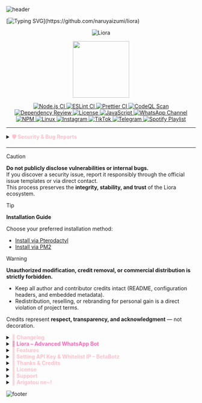 ![header](https://capsule-render.vercel.app/api?type=waving&color=0:FFC0CB,50:FFE4E1,100:E6E6FA&height=250&section=header&text=Liora%20WhatsApp%20Bot&fontSize=55&fontAlignY=35&animation=twinkling&fontColor=ffffff)

[![Typing SVG](https://readme-typing-svg.herokuapp.com?size=25&duration=3500&pause=1000&color=FFC0CB&center=true&vCenter=true&width=800&lines=⚙️+Engineered+for+Precision+and+Performance.;🧩+Powered+by+Liora-lib+Native+Bridge.;🔐+Secure.+Scalable.+Built+for+Developers.)](https://github.com/naruyaizumi/liora)

<div align="center">
  
![Liora](https://files.cloudkuimages.guru/images/405de5beff26.jpg)

<img src="https://raw.githubusercontent.com/innng/innng/master/assets/kyubey.gif" width="150" height="150" />

<p align="center">
<a href="https://github.com/naruyaizumi/liora/actions/workflows/node.js.yml">
  <img src="https://img.shields.io/github/actions/workflow/status/naruyaizumi/liora/node.js.yml?label=Node.js%20CI&style=for-the-badge&logo=github&logoColor=white&color=FFC0CB&labelColor=2F2F2F" alt="Node.js CI"/>
</a>
<a href="https://github.com/naruyaizumi/liora/actions/workflows/eslint.yml">
  <img src="https://img.shields.io/github/actions/workflow/status/naruyaizumi/liora/eslint.yml?label=ESLint&style=for-the-badge&logo=eslint&logoColor=white&color=FFC0CB&labelColor=2F2F2F" alt="ESLint CI"/>
</a>
<a href="https://github.com/naruyaizumi/liora/actions/workflows/prettier.yml">
  <img src="https://img.shields.io/github/actions/workflow/status/naruyaizumi/liora/prettier.yml?label=Prettier&style=for-the-badge&logo=prettier&logoColor=white&color=FFC0CB&labelColor=2F2F2F" alt="Prettier CI"/>
</a>
<a href="https://github.com/naruyaizumi/liora/actions/workflows/codeql.yml">
  <img src="https://img.shields.io/github/actions/workflow/status/naruyaizumi/liora/codeql.yml?label=CodeQL&style=for-the-badge&logo=github&logoColor=white&color=FFC0CB&labelColor=2F2F2F" alt="CodeQL Scan"/>
</a>
<a href="https://github.com/naruyaizumi/liora/actions/workflows/dependency-review.yml">
  <img src="https://img.shields.io/github/actions/workflow/status/naruyaizumi/liora/dependency-review.yml?label=Dependency%20Review&style=for-the-badge&logo=dependabot&logoColor=white&color=FFC0CB&labelColor=2F2F2F" alt="Dependency Review"/>
</a>
<a href="https://www.apache.org/licenses/LICENSE-2.0">
  <img src="https://img.shields.io/badge/License-Apache%202.0-FFC0CB?style=for-the-badge&logo=apache&logoColor=white&labelColor=2F2F2F" alt="License"/>
</a>
<a href="https://developer.mozilla.org/en-US/docs/Web/JavaScript">
  <img src="https://img.shields.io/badge/JavaScript-ESM-FFC0CB?style=for-the-badge&logo=javascript&logoColor=black&labelColor=2F2F2F" alt="JavaScript"/>
</a>
<a href="https://whatsapp.com/channel/0029Vb5vz4oDjiOfUeW2Mt03">
  <img src="https://img.shields.io/badge/WhatsApp-Channel-FFC0CB?style=for-the-badge&logo=whatsapp&logoColor=white&labelColor=2F2F2F" alt="WhatsApp Channel"/>
</a>
<a href="https://www.npmjs.com/">
  <img src="https://img.shields.io/badge/NPM-Package-FFC0CB?style=for-the-badge&logo=npm&logoColor=white&labelColor=2F2F2F" alt="NPM"/>
</a>
<a href="https://www.linux.org/">
  <img src="https://img.shields.io/badge/Linux-Server-FFC0CB?style=for-the-badge&logo=linux&logoColor=black&labelColor=2F2F2F" alt="Linux"/>
</a>
<a href="https://instagram.com/naruyaizumi">
  <img src="https://img.shields.io/badge/Instagram-@naruyaizumi-FFC0CB?style=for-the-badge&logo=instagram&logoColor=white&labelColor=2F2F2F" alt="Instagram"/>
</a>
<a href="https://tiktok.com/@naruyaizumi">
  <img src="https://img.shields.io/badge/TikTok-@naruyaizumi-FFC0CB?style=for-the-badge&logo=tiktok&logoColor=white&labelColor=2F2F2F" alt="TikTok"/>
</a>
<a href="https://t.me/naruyaizumi">
  <img src="https://img.shields.io/badge/Telegram-@naruyaizumi-FFC0CB?style=for-the-badge&logo=telegram&logoColor=white&labelColor=2F2F2F" alt="Telegram"/>
</a>
<a href="https://open.spotify.com/playlist/0j68uRJvay44fmcTnbJGPS?si=_1SyqT43T52i2QybhZyhAQ" target="_blank">
  <img src="https://img.shields.io/badge/Spotify-Izumi's%20Playlist-FFC0CB?style=for-the-badge&logo=spotify&logoColor=white&labelColor=2F2F2F" alt="Spotify Playlist" />
</a>
</p>

</div>

---

<details>
  <summary>
    <span style="display:inline; color:#FFC0CB; font-weight:bold;">
      🛡️ Security & Bug Reports
    </span>
  </summary>

  <p align="center">
    <a href="SECURITY.md">
      <img src="https://img.shields.io/badge/Report-Security_Issue-FFC0CB?style=for-the-badge&logo=github&logoColor=white&labelColor=2F2F2F" alt="Report Security Issue"/>
    </a>
    <a href="../../issues/new/choose">
      <img src="https://img.shields.io/badge/Report-Bug-FFC0CB?style=for-the-badge&logo=github&logoColor=white&labelColor=2F2F2F" alt="Report Bug"/>
    </a>
  </p>

We take security, stability, and the comfort of contributors very seriously.  
 If you discover a **vulnerability** or a **bug**, please report it responsibly through the following:

<details>
  <summary><b><span style="color:#FFC0CB;">Security Issues</span></b></summary>
  <a href="https://github.com/naruyaizumi/liora/blob/main/.github/SECURITY.md">
    <img src="https://img.shields.io/badge/Security-Policy-FFC0CB?style=for-the-badge&logo=github&logoColor=white&labelColor=2F2F2F" alt="Security Policy"/>
  </a>
</details>

  <details>
    <summary><b><span style="color:#FFC0CB;">Bug Reports</span></b></summary>
    <a href="../../issues/new?template=bug-report-id.md">
      <img src="https://img.shields.io/badge/Bug_Report-ID-FFC0CB?style=for-the-badge&logo=github&logoColor=white&labelColor=2F2F2F" alt="Bug Report ID"/>
    </a>  
    <a href="../../issues/new?template=bug-report-us.md">
      <img src="https://img.shields.io/badge/Bug_Report-EN-FFC0CB?style=for-the-badge&logo=github&logoColor=white&labelColor=2F2F2F" alt="Bug Report EN"/>
    </a>
  </details>
</details>

---

> [!CAUTION]
> **Do not publicly disclose vulnerabilities or internal bugs.**  
> If you discover a security issue, report it responsibly through the official issue templates or via direct contact.  
> This process preserves the **integrity, stability, and trust** of the Liora ecosystem.

> [!TIP]  
> **Installation Guide**
>
> Choose your preferred installation method:
>
> - [Install via Pterodactyl](.github/INSTALLATION/PTERODACTYL.md)
> - [Install via PM2](.github/INSTALLATION/PM2.md)

> [!WARNING]
> **Unauthorized modification, credit removal, or commercial distribution is strictly forbidden.**
>
> - Keep all author and contributor credits intact (README, configuration headers, and embedded metadata).
> - Redistribution, reselling, or rebranding for personal gain is a direct violation of project terms.
>
> Credits represent **respect, transparency, and acknowledgment** — not decoration.

<details>
  <summary>
    <span style="display:inline; color:#FFC0CB; font-weight:bold;">
      📌 Changelog
    </span>
  </summary>

  <p align="center">
    <a href="https://keepachangelog.com/">
      <img src="https://img.shields.io/badge/Keep_a-Changelog-FFC0CB?style=for-the-badge&logo=none&labelColor=2F2F2F" alt="Keep a Changelog"/>
    </a>
    <a href="https://semver.org/">
      <img src="https://img.shields.io/badge/SemVer-2.0.0-FFC0CB?style=for-the-badge&logo=semver&logoColor=white&labelColor=2F2F2F" alt="Semantic Versioning"/>
    </a>
    <a href="https://github.com/naruyaizumi/liora/releases">
      <img src="https://img.shields.io/github/v/release/naruyaizumi/liora?style=for-the-badge&logo=github&logoColor=white&color=FFC0CB&labelColor=2F2F2F" alt="GitHub Releases"/>
    </a>
  </p>

This project follows
<a href="https://semver.org/"><b>Semantic Versioning</b></a>
to manage releases.  
 All new features, improvements, bug fixes, and deprecated changes are documented in detail in
<a href="https://github.com/naruyaizumi/liora/blob/main/.github/CHANGELOG.md"><b>CHANGELOG.md</b></a>.

</details>

<details>
  <summary>
    <span style="display:inline; color:#FF69B4; font-weight:bold;">
      🍧 Liora – Advanced WhatsApp Bot
    </span>
  </summary>

  <link href="https://fonts.googleapis.com/css2?family=Fira+Code:wght@500&family=Pacifico&display=swap" rel="stylesheet">

  <div align="center" style="font-family: 'Pacifico', cursive; color:#FF69B4; font-size:34px; font-weight:bold; margin:15px 0;">
    <img src="https://readme-typing-svg.herokuapp.com?size=28&duration=3500&color=FFC0CB&center=true&vCenter=true&width=600&lines=🌸+Liora+–+Advanced+WhatsApp+Bot" alt="Typing SVG" />
  </div>

  <p align="center" style="font-family: 'Fira Code', monospace; font-size:16px; color:#eaeaea;">
    Liora is a modern, high-performance WhatsApp automation framework.  
    It combines <b>pure JavaScript (ESM)</b> with <b>Liora-lib</b>, a native bridge that handles all heavy media and network tasks —  
    no extra tools or manual builds required.
  </p>

  <p style="font-family: 'Fira Code', monospace; font-size:15px; color:#d1d1d1;">
    Built for developers who want flexibility and stability without complex setup. Liora provides:
  </p>

  <ul style="font-family: 'Fira Code', monospace; font-size:15px; color:#f5f5f5; list-style:none;">
    <li>
      <img src="https://img.icons8.com/color/24/lightning-bolt--v1.png" width="20" style="vertical-align:middle;"/>
      <b>Native Performance</b> — powered by <code>liora-lib</code> with prebuilt Linux binaries
    </li>
    <li>
      <img src="https://img.icons8.com/color/24/code-fork.png" width="20" style="vertical-align:middle;"/>
      <b>Modular Architecture</b> — every feature isolated, easy to extend or replace
    </li>
    <li>
      <img src="https://img.icons8.com/color/24/lock--v1.png" width="20" style="vertical-align:middle;"/>
      <b>Secure and Reliable</b> — designed for production-grade WhatsApp bots
    </li>
    <li>
      <img src="https://img.icons8.com/color/24/mind-map.png" width="20" style="vertical-align:middle;"/>
      <b>Developer Friendly</b> — simple commands, strong defaults, and clean configuration
    </li>
  </ul>

  <p align="center" style="font-family: 'Fira Code', monospace; font-size:14px; color:#bfbfbf; font-style:italic;">
    No compiling. No external tools. Just install, configure, and run.
  </p>
</details>

<details>
  <summary>
    <span style="display:inline; color:#FFC0CB; font-weight:bold;">
      🍃 Features
    </span>
  </summary>

  <ul>
    <li>
      <img src="https://img.icons8.com/color/48/unlock-2.png" width="20" style="vertical-align:middle;"/>
      <b>Fully Open Source</b> — no encryption, no obfuscation. Every part of the system is transparent and easy to audit.
    </li>
    <li>
      <img src="https://img.icons8.com/color/48/puzzle.png" width="20" style="vertical-align:middle;"/>
      <b>Modular Architecture</b> — each module is self-contained and replaceable, allowing simple or advanced customization.
    </li>
    <li>
      <img src="https://img.icons8.com/color/48/lightning-bolt.png" width="20" style="vertical-align:middle;"/>
      <b>Optimized Performance</b> — powered by <code>liora-lib</code> native bindings for fast media and network operations.
    </li>
    <li>
      <img src="https://img.icons8.com/color/48/document.png" width="20" style="vertical-align:middle;"/>
      <b>Modern JavaScript (ESM)</b> — built on a clean asynchronous design for maintainability and future compatibility.
    </li>
    <li>
      <img src="https://img.icons8.com/color/48/nodejs.png" width="20" style="vertical-align:middle;"/>
      <b>Node.js v22+ Ready</b> — fully compatible with the latest Node runtime and event loop improvements.
    </li>
    <li>
      <img src="https://img.icons8.com/color/48/database.png" width="20" style="vertical-align:middle;"/>
      <b>Integrated SQLite Storage</b> — persistent, high-speed data caching with minimal setup.
    </li>
    <li>
      <img src="https://img.icons8.com/color/48/idea.png" width="20" style="vertical-align:middle;"/>
      <b>Actively Evolving</b> — regular updates focused on stability, performance, and developer experience.
    </li>
  </ul>

  <p style="font-family:'Fira Code', monospace; font-size:14px; color:#cfcfcf; text-align:center;">
    Liora focuses on reliability and simplicity — everything you need to build scalable WhatsApp automation without the extra complexity.
  </p>
</details>

<details>
  <summary>
    <span style="color:#FFC0CB; font-weight:bold;">
      🔐 Setting API Key & Whitelist IP – BetaBotz
    </span>
  </summary>

**Getting Started**

  <ol>
    <li>Visit: <a href="https://api.betabotz.eu.org">api.betabotz.eu.org</a></li>
    <li>Log in with your registered phone number + email.</li>
  </ol>

  <details>
    <summary><span style="color:#FFC0CB; font-weight:bold;">Obtain Your API Key</span></summary>
    <ol>
      <li>Go to the <b>Profile</b> menu.</li>
      <li>Copy the <code>Apikey</code> value, e.g. <code>liora</code>.</li>
    </ol>
  </details>

  <details>
    <summary><span style="color:#FFC0CB; font-weight:bold;">Whitelist IP (Required)</span></summary>

   <details>
     <summary><span style="color:#FFC0CB; font-weight:bold;">Step 1 – Go to Dashboard</span></summary>
     <img src="https://files.catbox.moe/l0j028.jpg" width="600"/><br/>
     Log in at <a href="https://betabotz.eu.org">Betabotz Dashboard</a>, then click the profile icon (top-right).
   </details>

   <details>
     <summary><span style="color:#FFC0CB; font-weight:bold;">Step 2 – Open Settings</span></summary>
     <img src="https://files.catbox.moe/8rgwhf.jpg" width="600"/><br/>
     Scroll down, find <b>Settings</b>, then click the <b>Choose an option</b> dropdown.
   </details>

   <details>
     <summary><span style="color:#FFC0CB; font-weight:bold;">Step 3 – Select “Whitelist IP”</span></summary>
     <img src="https://files.catbox.moe/o7y7xk.jpg" width="600"/><br/>
     From the options, select <b>Whitelist IP</b> (bottom).
   </details>

   <details>
     <summary><span style="color:#FFC0CB; font-weight:bold;">Step 4 – Enter Your IP Address</span></summary>
     <img src="https://files.catbox.moe/j5rj89.jpg" width="600"/><br/>
     Enter your VPS IP, e.g. <code>103.145.13.42</code>. You can add up to <b>5</b> IP addresses.
   </details>

   <details>
     <summary><span style="color:#FFC0CB; font-weight:bold;">Step 5 – Add to Whitelist</span></summary>
     <img src="https://files.catbox.moe/qfddyc.jpg" width="600"/><br/>
     Click the green <b>Add to Whitelist</b> button. If successful, you’ll see:
     <blockquote><i>IP successfully added to whitelist</i></blockquote>
   </details>
  </details>

  <details>
    <summary><span style="color:#FFC0CB; font-weight:bold;">Tips</span></summary>
    <ul>
      <li>Check IPv4: <code>curl -s ipv4.icanhazip.com</code></li>
      <li>Check IPv6: <code>curl -s ipv6.icanhazip.com</code></li>
      <li>Max allowed: <b>5 IPs</b></li>
      <li>Need more? Contact BetaBotz admin.</li>
      <li>IPv4 example: <code>103.145.13.42</code></li>
      <li>IPv6 example: <code>2401:db00:3020:xxxx:xxxx:xxxx:xxxx:xxxx</code></li>
    </ul>
  </details>
</details>

<details>
  <summary><span style="color:#FFC0CB; font-weight:bold;">💝 Thanks & Credits</span></summary>

We sincerely thank the following parties who have been instrumental in the development and continuity of **Liora**:

  <details>
    <summary><span style="color:#FFC0CB; font-weight:bold;">Project Roles</span></summary>
    <p align="center">
      <a href="https://linkbio.co/naruyaizumi">
        <img src="https://img.shields.io/badge/Founder-Naruya%20Izumi-FFC0CB?style=for-the-badge&logo=github&logoColor=white&labelColor=2F2F2F"/>
      </a>
      <a href="https://wa.me/6281398961382">
        <img src="https://img.shields.io/badge/Owner-SXZnightmar-FFC0CB?style=for-the-badge&logo=whatsapp&logoColor=white&labelColor=2F2F2F"/>
      </a>
      <a href="https://wa.me/6287831816747">
        <img src="https://img.shields.io/badge/Developer-Alfi%20Dev-FFC0CB?style=for-the-badge&logo=whatsapp&logoColor=white&labelColor=2F2F2F"/>
      </a>
    </p>
  </details>

<details>
  <summary><span style="color:#FFC0CB; font-weight:bold;">Libraries & Frameworks</span></summary>
  <p align="center">
    <a href="https://www.npmjs.com/package/@itsukichann/baileys">
      <img src="https://img.shields.io/badge/Baileys-Itsukichann-2F2F2F?style=for-the-badge&logo=typescript&logoColor=white"
           alt="@itsukichann/baileys" />
    </a>
  </p>
  <p align="justify">
    This project is powered by <b>@itsukichann/baileys</b> — a <b>CommonJS hybrid</b> fork of Baileys 
    providing extended compatibility and advanced message APIs.  
    <b>Liora</b> runs in a fully <b>ESM-native environment</b>, capable of destructuring imports directly 
    without require wrappers, ensuring seamless integration and modern module execution.  
    It supports <b>InteractiveButton</b>, <b>Mentioned Status</b>, <b>Newsletter Messages</b>, 
    and deep <b>message manipulation</b> across all chat contexts.
  </p>
</details>

<details>
  <summary><span style="color:#FFC0CB; font-weight:bold;">Public API Providers</span></summary>
  <p align="center">
    <a href="https://api.betabotz.eu.org">
      <img src="https://img.shields.io/badge/BetaBotz_API-2F2F2F?style=for-the-badge&logo=postman&logoColor=white&labelColor=00BFFF"/>
    </a>
    <a href="https://cloudkuimages.guru">
      <img src="https://img.shields.io/badge/CloudKuImages-2F2F2F?style=for-the-badge&logo=icloud&logoColor=white&labelColor=FF8C00"/>
    </a>
    <a href="https://api.nekolabs.my.id">
      <img src="https://img.shields.io/badge/NekoLabs_API-2F2F2F?style=for-the-badge&logo=swagger&logoColor=white&labelColor=8A2BE2"/>
    </a>
  </p>
  <p align="center">
    <i>Official public API sources used by <b>Liora Engine</b> for AI, media, and utility endpoints.</i>
  </p>
</details>

</details>

<details>
  <summary>
    <span style="color:#FFC0CB; font-weight:bold;">
      📜 License
    </span>
  </summary>

  <p style="font-family: 'Fira Code', monospace; color:#eaeaea;">
    This project is licensed under the 
    <b><a href="https://opensource.org/licenses/Apache-2.0" style="color:#FF69B4;">Apache License 2.0</a></b> — 
    see the <a href="LICENSE" style="color:#FF69B4;">LICENSE</a> file for details.  
    (OSI Approved License)
  </p>

  <blockquote style="font-family: 'Fira Code', monospace; color:#d1d1d1;">
    Please remember to give proper <b>credit to contributors</b>  
    and <b>do not rebrand or resell</b> this project as your own.
  </blockquote>
</details>

<details>
  <summary>
    <span style="color:#FFC0CB; font-weight:bold;">
      💖 Support
    </span>
  </summary>

  <p align="center">

  <a href="https://ko-fi.com/naruyaizumi" target="_blank">
    <img src="https://storage.ko-fi.com/cdn/kofi3.png?v=3" width="180" alt="Support me on Ko-fi"/>
  </a>

  <a href="https://trakteer.id/naruyaizumi" target="_blank">
    <img src="https://trakteer.id/images/mix/navbar-logo-lite.png" width="160" alt="Dukung saya di Trakteer"/>
  </a>

  <a href="https://saweria.co/naruyaizumi" target="_blank">
    <img src="https://user-images.githubusercontent.com/26188697/180601310-e82c63e4-412b-4c36-b7b5-7ba713c80380.png" width="160" alt="Donasi via Saweria"/>
  </a>

  </p>

  <p align="center">
    <img src="https://readme-typing-svg.demolab.com?font=Fira+Code&weight=600&size=20&duration=3000&pause=1000&color=FF69B4&center=true&vCenter=true&width=500&lines=Your+support+keeps+this+project+alive!;Thank+you+for+helping+me+grow" alt="Support Typing Animation"/>
  </p>
</details>

<details>
  <summary>
    <span style="display:inline; color:#FFC0CB; font-weight:bold;">
      🌸 Arigatou ne~!
    </span>
  </summary>

  <p align="center" style="font-size:16px; color:#eaeaea;">
    Hopefully everything you've read here can be useful for your projects and experiments.  
    If something is still unclear, feel free to connect through our community and socials.
  </p>

  <blockquote align="center" style="font-size:15px; color:#d1d1d1;">
    This documentation was written out of <b>coding enthusiasm</b>,  
    <b>open-source spirit</b>, and as a gentle reminder:  
    <i>don’t forget to eat</i> 🍓
  </blockquote>
</details>

![footer](https://capsule-render.vercel.app/api?type=waving&color=0:FFC0CB,50:FFE4E1,100:E6E6FA&height=150&section=footer)
